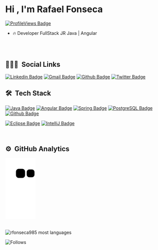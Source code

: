 
<h1 align="left">Hi , I'm Rafael Fonseca</h1>

[![ProfileViews Badge](https://komarev.com/ghpvc/?username=rfonseca985&color=red)](https://github.com/rfonseca985)

- 🔥  Developer FullStack JR Java | Angular 

<br><br>
## 👨🏽‍🦲 &nbsp;Social Links
[![Linkedin Badge](https://img.shields.io/badge/-LinkedIn-blue?style=flat-square&logo=Linkedin&logoColor=white&link=https://www.linkedin.com/in/rfonseca-3a001b180/)](https://www.linkedin.com/in/rfonseca-3a001b180/)
[![Gmail Badge](https://img.shields.io/badge/-Gmail-c14438?style=flat-square&logo=Gmail&logoColor=white&link=mailto:rfonseca985@gmail.com)](mailto:rfonseca985@gmail.com)
[![Github Badge](https://img.shields.io/badge/-Github-000?style=flat-square&logo=Github&logoColor=white&link=https://github.com/rfonseca985)](https://github.com/rfonseca985)
[![Twitter Badge](https://img.shields.io/badge/Twitter-1DA1F2?style=flat-square&logo=twitter&logoColor=white)](https://twitter.com/rfonseca85)


## 🛠 &nbsp;Tech Stack

[![Java Badge](https://img.shields.io/badge/Java-ED8B00?style=flat-square&logo=java&logoColor=white)](https://www.java.com/pt-BR/)
[![Angular Badge](https://img.shields.io/badge/Angular-DD0031?style=flat-square&logo=angular&logoColor=white)](https://angular.io/)
[![Spring Badge](https://img.shields.io/badge/Spring-6DB33F?style=flat-square&logo=spring&logoColor=white)](https://spring.io/)
[![PostgreSQL Badge](https://img.shields.io/badge/PostgreSQL-316192?style=flat-square&logo=postgresql&logoColor=white)](https://www.postgresql.org/)
[![Github Badge](https://img.shields.io/badge/Github-181717?style=flat-square&logo=github&logoColor=white)](https://github.com/)




[![Eclipse Badge](https://img.shields.io/badge/Eclipse-2C2255?style=flat-square&logo=eclipse&logoColor=white)](https://www.eclipse.org/)
[![IntelliJ Badge](https://img.shields.io/badge/IntelliJ-000000?style=flat-square&logo=intellijidea&logoColor=white)](https://www.jetbrains.com/idea/)



<br/>

## ⚙️ &nbsp;GitHub Analytics

![snake gif](https://github.com/rfonseca985/rfonseca985/blob/output/github-contribution-grid-snake.svg)
<p align="left">


<br>
<img width="530em" src="https://github-readme-stats.vercel.app/api/top-langs/?username=rfonseca985&layout=compact&theme=vision-friendly-dark" alt="rfonseca985 most languages"/>
</p>

![Follows](https://img.shields.io/github/followers/rfonseca985?label=Followers)



